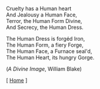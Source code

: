 
Cruelty has a Human heart  
And Jealousy a Human Face,  
Terror, the Human Form Divine,  
And Secrecy, the Human Dress.  

The Human Dress is forgéd Iron,  
The Human Form, a fiery Forge,  
The Human Face, a Furnace seal'd,  
The Human Heart, its hungry Gorge.

(*A Divine Image*, William Blake)


[ [Home](index.md) ]
